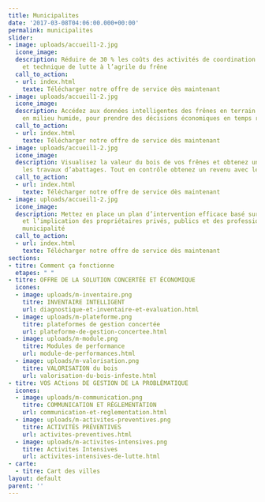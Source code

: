 ```yaml
---
title: Municipalites
date: '2017-03-08T04:06:00.000+00:00'
permalink: municipalites
slider:
- image: uploads/accueil1-2.jpg
  icone_image: 
  description: Réduire de 30 % les coûts des activités de coordination administrative
    et technique de lutte à l’agrile du frêne
  call_to_action:
  - url: index.html
    texte: Télécharger notre offre de service dès maintenant
- image: uploads/accueil1-2.jpg
  icone_image: 
  description: Accédez aux données intelligentes des frênes en terrain privé, en boisé,
    en milieu humide, pour prendre des décisions économiques en temps réel
  call_to_action:
  - url: index.html
    texte: Télécharger notre offre de service dès maintenant
- image: uploads/accueil1-2.jpg
  icone_image: 
  description: Visualisez la valeur du bois de vos frênes et obtenez un prix avant
    les travaux d’abattages. Tout en contrôle obtenez un revenu avec le bois
  call_to_action:
  - url: index.html
    texte: Télécharger notre offre de service dès maintenant
- image: uploads/accueil1-2.jpg
  icone_image: 
  description: Mettez en place un plan d’intervention efficace basé sur les besoins
    et l’implication des propriétaires privés, publics et des professionnels de votre
    municipalité
  call_to_action:
  - url: index.html
    texte: Télécharger notre offre de service dès maintenant
sections:
- titre: Comment ça fonctionne
  etapes: " "
- titre: OFFRE DE LA SOLUTION CONCERTÉE ET ÉCONOMIQUE
  icones:
  - image: uploads/m-inventaire.png
    titre: INVENTAIRE INTELLIGENT
    url: diagnostique-et-inventaire-et-evaluation.html
  - image: uploads/m-plateforme.png
    titre: plateformes de gestion concertée
    url: plateforme-de-gestion-concertee.html
  - image: uploads/m-module.png
    titre: Modules de performance
    url: module-de-performances.html
  - image: uploads/m-valorisation.png
    titre: VALORISATION du bois
    url: valorisation-du-bois-infeste.html
- titre: VOS ACtions DE GESTION DE LA PROBLÈMATIQUE
  icones:
  - image: uploads/m-communication.png
    titre: COMMUNICATION ET RÈGLEMENTATION
    url: communication-et-reglementation.html
  - image: uploads/m-activites-preventives.png
    titre: ACTIVITÉS PRÉVENTIVES
    url: activites-preventives.html
  - image: uploads/m-activites-intensives.png
    titre: Activites Intensives
    url: activites-intensives-de-lutte.html
- carte:
  - titre: Cart des villes
layout: default
parent: ''
---
```


